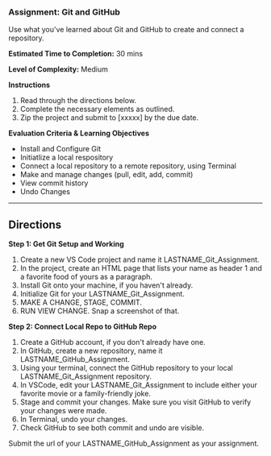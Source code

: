 ### Assignment: Git and GitHub

Use what you've learned about Git and GitHub to create and connect a repository.

**Estimated Time to Completion:** 30 mins

**Level of Complexity:** Medium

**Instructions**
1. Read through the directions below. 
2. Complete the necessary elements as outlined.
3. Zip the project and submit to [xxxxx] by the due date.

**Evaluation Criteria & Learning Objectives**
- Install and Configure Git
- Initiatlize a local respository
- Connect a local repository to a remote repository, using Terminal
- Make and manage changes (pull, edit, add, commit)
- View commit history
- Undo Changes

---

## Directions

**Step 1: Get Git Setup and Working**
1. Create a new VS Code project and name it LASTNAME_Git_Assignment.
2. In the project, create an HTML page that lists your name as header 1 and a favorite food of yours as a paragraph.
3. Install Git onto your machine, if you haven't already.
4. Initialize Git for your LASTNAME_Git_Assignment.
5. MAKE A CHANGE, STAGE, COMMIT.
6. RUN VIEW CHANGE. Snap a screenshot of that.

**Step 2: Connect Local Repo to GitHub Repo**
1. Create a GitHub account, if you don't already have one.
2. In GitHub, create a new repository, name it LASTNAME_GitHub_Assignment.
3. Using your terminal, connect the GitHub repository to your local LASTNAME_Git_Assignment repository.
4. In VSCode, edit your LASTNAME_Git_Assignment to include either your favorite movie or a family-friendly joke.
5. Stage and commit your changes. Make sure you visit GitHub to verify your changes were made.
6. In Terminal, undo your changes.
7. Check GitHub to see both commit and undo are visible.
  
Submit the url of your LASTNAME_GitHub_Assignment as your assignment.
